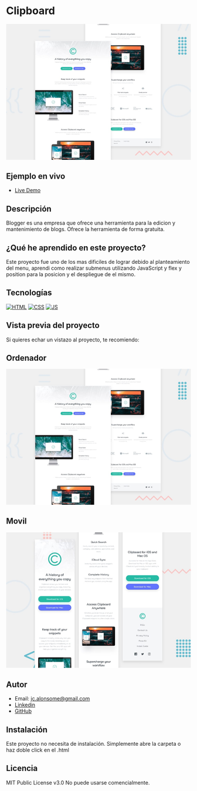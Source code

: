 # Clipboard

![Imagen del proyecto](https://github.com/JuanCarlosAlo/Clibdoard-landing-page/blob/main/images/xiydlw7ggmnfnldlflit.jpg?raw=true)

## Ejemplo en vivo

- [Live Demo](https://juancarlosalo.github.io/Clibdoard-landing-page/)

## Descripción

Blogger es una empresa que ofrece una herramienta para la edicion y mantenimiento de blogs. Ofrece la herramienta de forma gratuita.

## ¿Qué he aprendido en este proyecto?

Este proyecto fue uno de los mas dificiles de lograr debido al planteamiento del menu, aprendi como realizar submenus utilizando JavaScript y flex y position para la posicion y el despliegue de el mismo.

## Tecnologías

<!-- Iconos sacados de: https://github.com/hendrasob/badges/blob/master/README.md y https://github.com/alexandresanlim/Badges4-README.md-Profile -->

[![HTML](https://img.shields.io/badge/HTML5-E34F26?style=for-the-badge&logo=html5&logoColor=white)](https://es.wikipedia.org/wiki/HTML5)
[![CSS](https://img.shields.io/badge/CSS3-1572B6?style=for-the-badge&logo=css3&logoColor=white)](https://es.wikipedia.org/wiki/CSS)
[![JS](https://img.shields.io/badge/JavaScript-F7DF1E?style=for-the-badge&logo=javascript&logoColor=black)](https://es.wikipedia.org/wiki/JavaScript)

## Vista previa del proyecto

Si quieres echar un vistazo al proyecto, te recomiendo:

## Ordenador

![Captura del proyecto](https://github.com/JuanCarlosAlo/Clibdoard-landing-page/blob/main/images/xiydlw7ggmnfnldlflit.jpg?raw=true)

## Movil

![Captura del proyecto](https://github.com/JuanCarlosAlo/Clibdoard-landing-page/blob/main/images/voykxa1c0o8esyknz1jf.jpg?raw=true)

## Autor

- Email: jc.alonsome@gmail.com
- [Linkedin](https://www.linkedin.com/in/juan-carlos-alonso-966280166/)
- [GitHub](https://github.com/JuanCarlosAlo)

## Instalación

Este proyecto no necesita de instalación. Simplemente abre la carpeta o haz doble click en el .html

## Licencia

MIT Public License v3.0
No puede usarse comencialmente.

